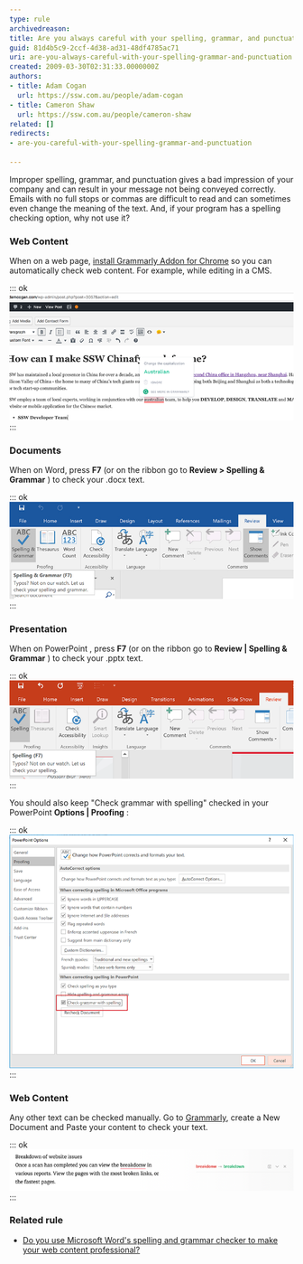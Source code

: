 ```yaml
---
type: rule
archivedreason: 
title: Are you always careful with your spelling, grammar, and punctuation?
guid: 81d4b5c9-2ccf-4d38-ad31-48df4785ac71
uri: are-you-always-careful-with-your-spelling-grammar-and-punctuation
created: 2009-03-30T02:31:33.0000000Z
authors:
- title: Adam Cogan
  url: https://ssw.com.au/people/adam-cogan
- title: Cameron Shaw
  url: https://ssw.com.au/people/cameron-shaw
related: []
redirects:
- are-you-careful-with-your-spelling-grammar-and-punctuation

---
```


Improper spelling, grammar, and punctuation gives a bad impression of your company and can result in your message not being conveyed correctly. Emails with no full stops or commas are difficult to read and can sometimes even change the meaning of the text. And, if your program has a spelling checking option, why not use it?

<!--endintro-->

### Web Content


When on a web page, [install Grammarly Addon for Chrome](https://chrome.google.com/webstore/detail/grammarly-for-chrome/kbfnbcaeplbcioakkpcpgfkobkghlhen) so you can automatically check web content. For example, while editing in a CMS.


::: ok  
![Figure: A typo caught by Grammarly plugin](grammarly-plugin.png)  
:::

### Documents


When on Word, press  **F7** (or on the ribbon go to  **Review &gt; Spelling & Grammar** ) to check your .docx text.


::: ok  
![Figure: Click on "Spelling & Grammar" button to check your web content](Microsoft-Word-has-a-spelling-and-grammar-checker.jpg)  
:::

### Presentation

When on PowerPoint , press  **F7** (or on the ribbon go to  **Review | Spelling & Grammar** ) to check your .pptx text.


::: ok  
![Figure: Click on "Spelling" button to check your web content](ppt-review-f7.png)  
:::

You should also keep "Check grammar with spelling" checked in your PowerPoint  **Options | Proofing** :


::: ok  
![Figure: Make sure "Check grammar with spelling" is enabled](ppt-check-spelling.png)  
:::

### Web Content


Any other text can be checked manually. Go to [Grammarly](https://app.grammarly.com/), create a New Document and Paste your content to check your text.


::: ok  
![Figure: A typo caught by Grammarly](grammarly.png)  
:::

### Related rule


* [Do you use Microsoft Word's spelling and grammar checker to make your web content professional?](/Pages/UseSpellingAndGrammarChecker.aspx)

